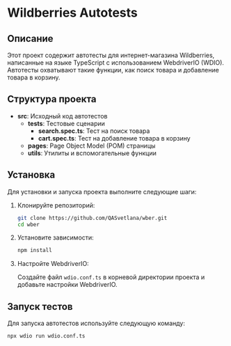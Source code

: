 # Wildberries Autotests

## Описание

Этот проект содержит автотесты для интернет-магазина Wildberries, написанные на языке TypeScript с использованием WebdriverIO (WDIO). Автотесты охватывают такие функции, как поиск товара и добавление товара в корзину.

## Структура проекта

- **src**: Исходный код автотестов
  - **tests**: Тестовые сценарии
    - **search.spec.ts**: Тест на поиск товара
    - **cart.spec.ts**: Тест на добавление товара в корзину
  - **pages**: Page Object Model (POM) страницы
  - **utils**: Утилиты и вспомогательные функции

## Установка

Для установки и запуска проекта выполните следующие шаги:

1. Клонируйте репозиторий:

    ```bash
    git clone https://github.com/QASvetlana/wber.git
    cd wber
    ```

2. Установите зависимости:

    ```bash
    npm install
    ```

3. Настройте WebdriverIO:

    Создайте файл `wdio.conf.ts` в корневой директории проекта и добавьте настройки WebdriverIO.

## Запуск тестов

Для запуска автотестов используйте следующую команду:

```bash
npx wdio run wdio.conf.ts



